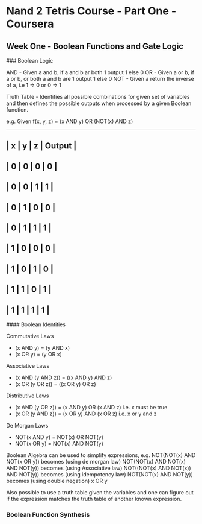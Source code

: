 # Nand 2 Tetris Course - Part One - Coursera



## Week One - Boolean Functions and Gate Logic

### Boolean Logic

AND - Given a and b, if a and b ar both 1 output 1 else 0
OR - Given a or b, if a or b, or both a and b are 1 output 1 else 0
NOT - Given a return the inverse of a, i.e 1 => 0 or 0 => 1

Truth Table - Identifies all possible combinations for given set of variables
and then defines the possible outputs when processed by a given Boolean function.

e.g. Given f(x, y, z) = (x AND y) OR (NOT(x) AND z)

  ----------------------
  | x | y | z | Output |
  ----------------------
  | 0 | 0 | 0 |   0    |
  ----------------------
  | 0 | 0 | 1 |   1    |
  ----------------------
  | 0 | 1 | 0 |   0    |
  ----------------------
  | 0 | 1 | 1 |   1    |
  ----------------------
  | 1 | 0 | 0 |   0    |
  ----------------------
  | 1 | 0 | 1 |   0    |
  ----------------------
  | 1 | 1 | 0 |   1    |
  ----------------------
  | 1 | 1 | 1 |   1    |
  ----------------------

#### Boolean Identities

Commutative Laws
- (x AND y) = (y AND x)
- (x OR y) = (y OR x)

Associative Laws
- (x AND (y AND z)) = ((x AND y) AND z)
- (x OR (y OR z)) = ((x OR y) OR z)

Distributive Laws
- (x AND (y OR z)) = (x AND y) OR (x AND z) i.e. x must be true
- (x OR (y AND z)) = (x OR y) AND (x OR z) i.e. x or y and z

De Morgan Laws
- NOT(x AND y) = NOT(x) OR NOT(y)
- NOT(x OR y) = NOT(x) AND NOT(y)

Boolean Algebra can be used to simplify expressions,
e.g.
NOT(NOT(x) AND NOT(x OR y)) becomes (using de morgan law)
NOT(NOT(x) AND NOT(x) AND NOT(y)) becomes (using Associative law)
NOT((NOT(x) AND NOT(x)) AND NOT(y)) becomes (using idempotency law)
NOT(NOT(x) AND NOT(y)) becomes (using double negation)
x OR y

Also possible to use a truth table given the variables and one can
figure out if the expression matches the truth table of another known
expression.

### Boolean Function Synthesis

